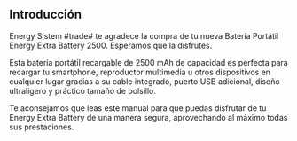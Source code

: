 ## Introducción

Energy Sistem #trade# te agradece la compra de tu nueva Batería Portátil Energy Extra Battery 2500. Esperamos que la disfrutes.

Esta batería portátil recargable de 2500 mAh de capacidad es perfecta para recargar tu smartphone, reproductor multimedia u otros dispositivos en cualquier lugar gracias a su cable integrado, puerto USB adicional, diseño ultraligero y práctico tamaño de bolsillo.

Te aconsejamos que leas este manual para que puedas disfrutar de tu Energy Extra Battery de una manera segura, aprovechando al máximo todas sus prestaciones.

